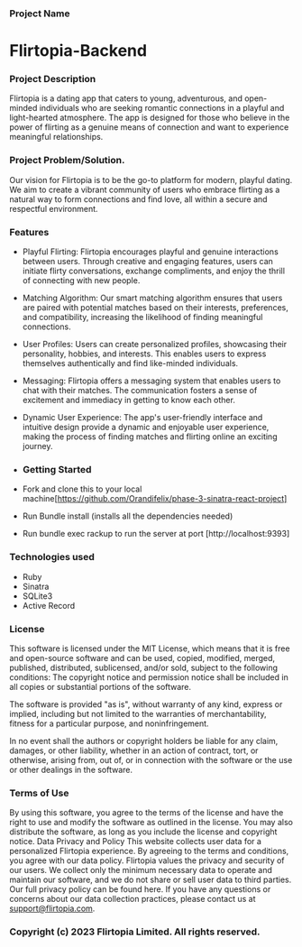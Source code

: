 
### Project Name
# Flirtopia-Backend

### Project Description
Flirtopia is a dating app that caters to young, adventurous, and open-minded individuals who are seeking romantic connections in a playful and light-hearted atmosphere. The app is designed for those who believe in the power of flirting as a genuine means of connection and want to experience meaningful relationships.


### Project Problem/Solution.
Our vision for Flirtopia is to be the go-to platform for modern, playful dating. We aim to create a vibrant community of users who embrace flirting as a natural way to form connections and find love, all within a secure and respectful environment.


### Features
* Playful Flirting: Flirtopia encourages playful and genuine interactions between users. Through creative and engaging features, users can initiate flirty conversations, exchange compliments, and enjoy the thrill of connecting with new people.
* Matching Algorithm: Our smart matching algorithm ensures that users are paired with potential matches based on their interests, preferences, and compatibility, increasing the likelihood of finding meaningful connections.
* User Profiles: Users can create personalized profiles, showcasing their personality, hobbies, and interests. This enables users to express themselves authentically and find like-minded individuals.
* Messaging: Flirtopia offers a messaging system that enables users to chat with their matches. The communication fosters a sense of excitement and immediacy in getting to know each other.
* Dynamic User Experience: The app's user-friendly interface and intuitive design provide a dynamic and enjoyable user experience, making the process of finding matches and flirting online an exciting journey.


* ### Getting Started
* Fork  and clone this to your local machine[https://github.com/Orandifelix/phase-3-sinatra-react-project]
* Run Bundle install (installs all the dependencies needed)
* Run bundle exec rackup to run  the server at port [http://localhost:9393]

 
### Technologies used
* Ruby
* Sinatra
* SQLite3
* Active Record


### License
This software is licensed under the MIT License, which means that it is free and open-source software and can be used, copied, modified, merged, published, distributed, sublicensed, and/or sold, subject to the following conditions: The copyright notice and permission notice shall be included in all copies or substantial portions of the software.

The software is provided "as is", without warranty of any kind, express or implied, including but not limited to the warranties of merchantability, fitness for a particular purpose, and noninfringement.

In no event shall the authors or copyright holders be liable for any claim, damages, or other liability, whether in an action of contract, tort, or otherwise, arising from, out of, or in connection with the software or the use or other dealings in the software.


### Terms of Use
By using this software, you agree to the terms of the license and have the right to use and modify the software as outlined in the license. You may also distribute the software, as long as you include the license and copyright notice. Data Privacy and Policy This website collects user data for a personalized Flirtopia experience. By agreeing to the terms and conditions, you agree with our data policy. Flirtopia values the privacy and security of our users. We collect only the minimum necessary data to operate and maintain our software, and we do not share or sell user data to third parties. Our full privacy policy can be found here. If you have any questions or concerns about our data collection practices, please contact us at support@flirtopia.com.

### Copyright (c) 2023 Flirtopia Limited. All rights reserved.










<!-- # Phase 3 Project Guidelines

## Learning Goals

- Build a web basic API with Sinatra and Active Record to support a React
  frontend

## Introduction

Congrats on getting through all the material for Phase 3! Now's the time to put
it all together and build something from scratch to reinforce what you know and
expand your horizons.

The focus of this project is **building a Sinatra API backend** that uses
**Active Record** to access and persist data in a database, which will be used
by a separate **React frontend** that interacts with the database via the API.

## Requirements

For this project, you must:

- Use Active Record to interact with a database.
- Have at least two models with a one-to-many relationship.
- At a minimum, set up the following API routes in Sinatra:
  - create and read actions for both models
  - full CRUD capability for one of the models: 
  The update action should be implemented using a form that is 
  pre-filled with existing values for the object. On submission of 
  the form, the object should update. Note: Using a like button or 
  similar will not meet the update requirement.
- Build a separate React frontend application that interacts with the API to
  perform CRUD actions.
- Implement proper front end state management. You should be updating state using a
  setState function after receiving your response from a POST, PATCH, or DELETE 
  request. You should NOT be relying on a GET request to update state. 
- Use good OO design patterns. You should have separate classes for each of your
  models, and create instance and class methods as necessary. 
- Routes in your application (both client side and back end) should follow RESTful
  conventions.
- Use your back end optimally. Pass JSON for related associations to the front 
  end from the back end. You should use active record methods in your controller to grab
  the needed data from your database and provide as JSON to the front end. You
  should NOT be relying on filtering front end state or a separate fetch request to
  retrieve related data.

For example, build a todo list application with a React frontend interface and a
Sinatra backend API, where a user can:

- **Create** a new todo
- **Read** a list of all todos
- **Update** an individual todo
- **Delete** a todo

A `Todo` can be tagged with a `Category`, so that each todo _belongs to_ a
category and each category _has many_ todos.

## Getting Started

### Backend Setup

This repository has all the starter code needed to get a Sinatra backend up and
running. [**Fork and clone**][fork link] this repository to get started. Then, run
`bundle install` to install the gems.

**Important**: Be sure you fork a copy of the repo into your GitHub account
before cloning it. You can do this by using the link above or by clicking the
"Octocat" button at the top of this page, then clicking "Fork" in the upper
right corner of the repo page.

[fork link]: https://github.com/learn-co-curriculum/phase-3-sinatra-react-project/fork

The `app/controllers/application_controller.rb` file has an example GET route
handler. Replace this route with routes for your project.

You can start your server with:

```console
$ bundle exec rake server
```

This will run your server on port
[http://localhost:9292](http://localhost:9292).

### Frontend Setup

Your backend and your frontend should be in **two different repositories**.

Create a new repository in a **separate folder** with a React app for your
frontend. To do this, `cd` out of the backend project directory, and use
[create-react-app][] to generate the necessary code for your React frontend:

```console
$ npx create-react-app my-app-frontend
```

After creating the project locally, you should also
[create a repository on GitHub][create repo] to host your repo and help
collaborate, if you're working with a partner.

### Fetch Example

Your React app should make fetch requests to your Sinatra backend! Here's an
example:

```js
fetch("http://localhost:9292/test")
  .then((r) => r.json())
  .then((data) => console.log(data));
```

## Project Tips

- This project is intended to focus more on the backend than the frontend, so
  try and keep the React side of things relatively simple. Focus on working with
  Active Record and performing CRUD actions. What are some interesting queries you can write? What kinds of questions can you ask of your data?
- Once you have a project idea, come up with a domain model and decide what
  relationships exist between the models in your application. Use a tool like
  [dbdiagram.io][] to help visualize your models.
- Decide on your API endpoints. What data should they return? What kind of CRUD
  action should they perform? What data do they need from the client?
- Use [Postman][postman download] to test your endpoints.
- Use `binding.pry` to debug your requests on the server. It's very helpful to use a
  `binding.pry` in your controller within a route to see what `params` are being
  sent.
- Use the [Network Tab in the Dev Tools][network tab] in the frontend to debug
  your requests.

## Resources

- [create-react-app][]
- [dbdiagram.io][]
- [Postman][postman download]

[create-react-app]: https://create-react-app.dev/docs/getting-started
[create repo]: https://docs.github.com/en/get-started/quickstart/create-a-repo
[dbdiagram.io]: https://dbdiagram.io/
[postman download]: https://www.postman.com/downloads/
[network tab]: https://developer.chrome.com/docs/devtools/network/ -->
